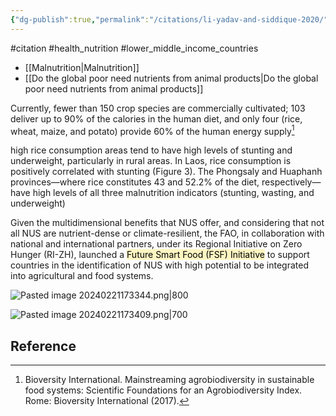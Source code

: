 ```yaml
---
{"dg-publish":true,"permalink":"/citations/li-yadav-and-siddique-2020/","created":"2025-10-23T17:42:45.664+01:00","updated":"2025-10-23T18:06:08.895+01:00"}
---
```


#citation #health_nutrition  #lower_middle_income_countries 

- [[Malnutrition\|Malnutrition]]
- [[Do the global poor need nutrients from animal products\|Do the global poor need nutrients from animal products]]

Currently, fewer than 150 crop species are commercially cultivated; 103 deliver up to 90% of the calories in the human diet, and only four (rice, wheat, maize, and potato) provide 60% of the human energy supply[^1]

high rice consumption areas tend to have high levels of stunting and underweight, particularly in rural areas. In Laos, rice consumption is positively correlated with stunting (Figure 3). The Phongsaly and Huaphanh provinces—where rice constitutes 43 and 52.2% of the diet, respectively—have high levels of all three malnutrition indicators (stunting, wasting, and underweight)

Given the multidimensional benefits that NUS offer, and considering that not all NUS are nutrient-dense or climate-resilient, the FAO, in collaboration with national and international partners, under its Regional Initiative on Zero Hunger (RI-ZH), launched a <mark style="background: #FFF3A3A6;">Future Smart Food (FSF) Initiative</mark> to support countries in the identification of NUS with high potential to be integrated into agricultural and food systems. 


![Pasted image 20240221173344.png|800](/img/user/Citations/Pasted%20image%2020240221173344.png)

![Pasted image 20240221173409.png|700](/img/user/Citations/Pasted%20image%2020240221173409.png)

## Reference
[^1]: Bioversity International. Mainstreaming agrobiodiversity in sustainable food systems: Scientific Foundations for an Agrobiodiversity Index. Rome: Bioversity International (2017).